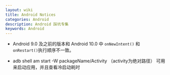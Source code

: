 ```yaml
---
layout: wiki
title: Android Notices
categories: Android
description: Android 踩坑专集
keywords: Android
---
```


* Android 9.0 及之前的版本和 Android 10.0 中 `onNewIntent()` 和 `onRestart()`执行顺序不一致。  

* adb shell am start -W packageName/Activity （activity为绝对路径）  可用来启动应用，并且查看冷启动耗时